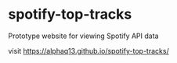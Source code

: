 # spotify-top-tracks
Prototype website for viewing Spotify API data

visit https://alphaq13.github.io/spotify-top-tracks/
